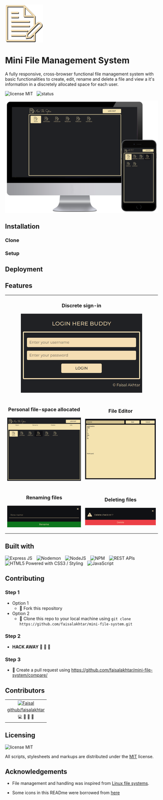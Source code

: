 <img src="assets/logo-large.png" alt="logo" width="125">

# Mini File Management System

A fully responsive, cross-browser functional file management system with basic functionalities to create, edit, rename and delete a file and view a it's information in a discretely allocated space for each user.

![license MIT](https://img.shields.io/static/v1?label=LICENSE&message=MIT&color=informational)
&nbsp;
![status](https://img.shields.io/static/v1?label=Status&message=Under+development&color=success)

<p align="center"><img src="screenshots/mfs.png" alt="Mini File Management System" width="600"></p>


## Installation
### Clone
### Setup


## Deployment


## Features
<table>
  <tr>
    <td colspan="2">
      <h3 align="center">Discrete sign-in</h3>
      <p align="center"><img src="screenshots/signin.png" alt="Sign In" width="400"></p>
    </td>
  </tr>

  <tr>
    <td>
      <h3 align="center">Personal file-space allocated</h3>
      <p align="center"><img src="screenshots/main.png" alt="Main Screen"></p>
    </td>
    <td>
      <h3 align="center">File Editor</h3>
      <p align="center"><img src="screenshots/new-file.png" alt="File Editor"></p>
    </td>
  </tr>

  <tr>
    <td>
      <h3 align="center">Renaming files</h3>
      <p align="center"><img src="screenshots/rename.png" alt="Rename" ></p>
    </td>
    <td>
      <h3 align="center">Deleting files</h3>
      <p align="center"><img src="screenshots/delete.png" alt="Delete" ></p>
    </td>
  </tr>
</table>


## Built with

<img width="150" src="https://expressjs.com/images/express-facebook-share.png" alt="Express JS" title="Express JS">&emsp;<img width="80" src="https://user-images.githubusercontent.com/13700/35731649-652807e8-080e-11e8-88fd-1b2f6d553b2d.png" alt="Nodemon" title="Nodemon">&emsp;<img width="125" src="https://upload.wikimedia.org/wikipedia/commons/thumb/d/d9/Node.js_logo.svg/1200px-Node.js_logo.svg.png" alt="NodeJS" title="NodeJS">&emsp;<img width="120" src="https://github.com/npm/logos/blob/master/npm%20logo/classic/npm-2009.png?raw=true" alt="NPM" title="NPM">&emsp;<img width="100" src="https://upload.wikimedia.org/wikipedia/commons/thumb/6/6c/Cloud-API-Logo.svg/1200px-Cloud-API-Logo.svg.png" alt="REST APIs" title="REST APIs">&emsp;<img width="175" src="https://www.w3.org/html/logo/badge/html5-badge-h-css3.png" alt="HTML5 Powered with CSS3 / Styling" title="HTML5 Powered with CSS3 / Styling">&emsp;<img width="90" src="https://upload.wikimedia.org/wikipedia/commons/6/6a/JavaScript-logo.png" alt="JavaScript" title="JavaScript">


## Contributing
### Step 1
- Option 1
  - :fork_and_knife: Fork this repository
- Option 2
  -  :dancers: Clone this repo to your local machine using ```git clone https://github.com/faisalakhtar/mini-file-system.git```

### Step 2
- **HACK AWAY** :hammer: :hammer: :hammer:

### Step 3
- :repeat: Create a pull request using https://github.com/faisalakhtar/mini-file-system/compare/


## Contributors

<table>
  <tr>
    <td align="center">
      <a href="http://faisalakhtar.github.io">
        <img src="https://avatars.githubusercontent.com/faisalakhtar" width="200px" alt="Faisal">
      </a>
    </td>
  </tr>
  <tr>
    <td align="center">
      <a href="http://faisalakhtar.github.io">
        github/faisalakhtar
      </a>
    </td>
  </tr>
  <tr>
    <td align="center">
      <a title="Code">💻</a>
      <a title="Design">🎨</a>
      <a title="Documentation">📖</a>
      <a title="Maintenance">🚧</a>
    </td>
  </tr>
</table>

## Licensing

![license MIT](https://img.shields.io/static/v1?label=LICENSE&message=MIT&color=informational)

All scripts, stylesheets and markups are distributed under the [MIT](LICENSE) license.

## Acknowledgements

- File management and handling was inspired from [Linux file systems](https://www.linux.org/).

- Some icons in this READme were borrowed from [here](https://commons.wikimedia.org/wiki/Main_Page)
